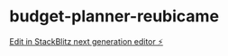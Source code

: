# budget-planner-reubicame

[Edit in StackBlitz next generation editor ⚡️](https://stackblitz.com/~/github.com/axelsao/budget-planner-reubicame)